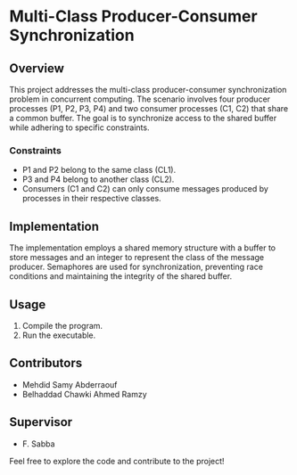 # Multi-Class Producer-Consumer Synchronization

## Overview

This project addresses the multi-class producer-consumer synchronization problem in concurrent computing. The scenario involves four producer processes (P1, P2, P3, P4) and two consumer processes (C1, C2) that share a common buffer. The goal is to synchronize access to the shared buffer while adhering to specific constraints.

### Constraints

- P1 and P2 belong to the same class (CL1).
- P3 and P4 belong to another class (CL2).
- Consumers (C1 and C2) can only consume messages produced by processes in their respective classes.

## Implementation

The implementation employs a shared memory structure with a buffer to store messages and an integer to represent the class of the message producer. Semaphores are used for synchronization, preventing race conditions and maintaining the integrity of the shared buffer.

## Usage

1. Compile the program.
2. Run the executable.

## Contributors

- Mehdid Samy Abderraouf
- Belhaddad Chawki Ahmed Ramzy

## Supervisor

- F. Sabba

Feel free to explore the code and contribute to the project!
